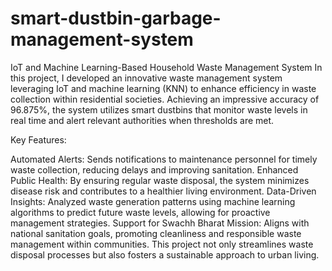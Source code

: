 # smart-dustbin-garbage-management-system

IoT and Machine Learning-Based Household Waste Management System
In this project, I developed an innovative waste management system leveraging IoT and machine learning (KNN) to enhance efficiency in waste collection within residential societies. Achieving an impressive accuracy of 96.875%, the system utilizes smart dustbins that monitor waste levels in real time and alert relevant authorities when thresholds are met.

Key Features:

Automated Alerts: Sends notifications to maintenance personnel for timely waste collection, reducing delays and improving sanitation.
Enhanced Public Health: By ensuring regular waste disposal, the system minimizes disease risk and contributes to a healthier living environment.
Data-Driven Insights: Analyzed waste generation patterns using machine learning algorithms to predict future waste levels, allowing for proactive management strategies.
Support for Swachh Bharat Mission: Aligns with national sanitation goals, promoting cleanliness and responsible waste management within communities.
This project not only streamlines waste disposal processes but also fosters a sustainable approach to urban living.
